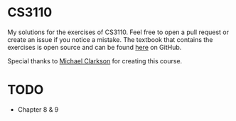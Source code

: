# CS3110
My solutions for the exercises of CS3110. Feel free to open a pull request or create an issue if you notice a mistake.
The textbook that contains the exercises is open source and can be found [here](https://github.com/cs3110/textbook) on GitHub.

Special thanks to [Michael Clarkson](http://www.cs.cornell.edu/~clarkson/) for creating this course.

# TODO
- Chapter 8 & 9
